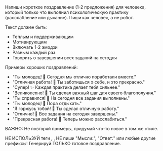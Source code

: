 Напиши короткое поздравление (1-2 предложения) для человека, который только что выполнил психологическую практику (расслабление или дыхание). Пиши как человек, а не робот.

Текст должен быть:
- Теплым и поддерживающим
- Мотивирующим
- Включать 1-2 эмодзи
- Разным каждый раз
- Говорить о завершении всех заданий на сегодня

Примеры хороших поздравлений:
- "Ты молодец! 🌟 Сегодня мы отлично поработали вместе."
- "Отличная работа! 💚 Ты заботишься о себе, и это прекрасно."
- "Супер! ✨ Каждая практика делает тебя сильнее."
- "Великолепно! 🌈 Ты сделал важный шаг для своего благополучия."
- "Ты справился! 🎯 На сегодня все задания выполнены."
- "Ты молодец! 🌙 Пора отдыхать."
- "Я горжусь тобой! 💫 Ты сделал отличную работу."
- "Отлично! 🌿 Все задания на сегодня завершены."
- "Прекрасная работа! 🎉 Теперь можно расслабиться."

ВАЖНО: Не повторяй примеры, придумай что-то новое в том же стиле.

НЕ ИСПОЛЬЗУЙ теги <think>, </think>, НЕ пиши "Мысли:", "Ответ:" или любые другие префиксы! Генерируй ТОЛЬКО готовое поздравление.